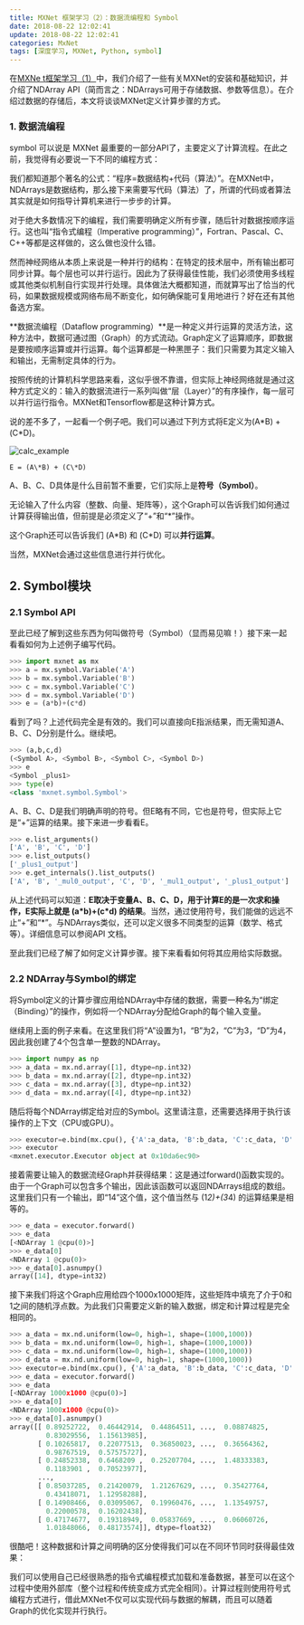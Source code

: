 ```yaml
---
title: MXNet 框架学习（2）：数据流编程和 Symbol
date: 2018-08-22 12:02:41
update: 2018-08-22 12:02:41
categories: MxNet
tags: [深度学习, MXNet, Python, symbol]
---
```


在[MXNe t框架学习（1）](https://murphypei.github.io/blog/2018/08/mxnet-install-ndarray.html)中，我们介绍了一些有关MXNet的安装和基础知识，并介绍了NDArray API（简而言之：NDArrays可用于存储数据、参数等信息）。在介绍过数据的存储后，本文将谈谈MXNet定义计算步骤的方式。

<!--more-->

### 1. 数据流编程

symbol 可以说是 MXNet 最重要的一部分API了，主要定义了计算流程。在此之前，我觉得有必要说一下不同的编程方式：

我们都知道那个著名的公式：“程序=数据结构+代码（算法）”。在MXNet中，NDArrays是数据结构，那么接下来需要写代码（算法）了，所谓的代码或者算法其实就是如何指导计算机来进行一步步的计算。

对于绝大多数情况下的编程，我们需要明确定义所有步骤，随后针对数据按顺序运行。这也叫“指令式编程（Imperative programming）”，Fortran、Pascal、C、C++等都是这样做的，这么做也没什么错。

然而神经网络从本质上来说是一种并行的结构：在特定的技术层中，所有输出都可同步计算。每个层也可以并行运行。因此为了获得最佳性能，我们必须使用多线程或其他类似机制自行实现并行处理。具体做法大概都知道，而就算写出了恰当的代码，如果数据规模或网络布局不断变化，如何确保能可复用地进行？好在还有其他备选方案。

**数据流编程（Dataflow programming）**是一种定义并行运算的灵活方法，这种方法中，数据可通过图（Graph）的方式流动。Graph定义了运算顺序，即数据是要按顺序运算或并行运算。每个运算都是一种黑匣子：我们只需要为其定义输入和输出，无需制定具体的行为。

按照传统的计算机科学思路来看，这似乎很不靠谱，但实际上神经网络就是通过这种方式定义的：输入的数据流进行一系列叫做“层（Layer）”的有序操作，每一层可以并行运行指令。MXNet和Tensorflow都是这种计算方式。

说的差不多了，一起看一个例子吧。我们可以通过下列方式将E定义为(A\*B) + (C\*D)。

![calc_example](/images/posts/dl/calc_example.png)

```
E = (A\*B) + (C\*D)
```

A、B、C、D具体是什么目前暂不重要，它们实际上是**符号（Symbol）**。

无论输入了什么内容（整数、向量、矩阵等），这个Graph可以告诉我们如何通过计算获得输出值，但前提是必须定义了“+”和“*”操作。

这个Graph还可以告诉我们 (A\*B) 和 (C\*D) 可以**并行运算**。

当然，MXNet会通过这些信息进行并行优化。

## 2. Symbol模块

### 2.1 Symbol API

至此已经了解到这些东西为何叫做符号（Symbol）（显而易见嘛！）接下来一起看看如何为上述例子编写代码。
```py
>>> import mxnet as mx
>>> a = mx.symbol.Variable('A')
>>> b = mx.symbol.Variable('B')
>>> c = mx.symbol.Variable('C')
>>> d = mx.symbol.Variable('D')
>>> e = (a*b)+(c*d)
```

看到了吗？上述代码完全是有效的。我们可以直接向E指派结果，而无需知道A、B、C、D分别是什么。继续吧。
```py
>>> (a,b,c,d)
(<Symbol A>, <Symbol B>, <Symbol C>, <Symbol D>)
>>> e
<Symbol _plus1>
>>> type(e)
<class 'mxnet.symbol.Symbol'>
```

A、B、C、D是我们明确声明的符号。但E略有不同，它也是符号，但实际上它是“+”运算的结果。接下来进一步看看E。
```py
>>> e.list_arguments()
['A', 'B', 'C', 'D']
>>> e.list_outputs()
['_plus1_output']
>>> e.get_internals().list_outputs()
['A', 'B', '_mul0_output', 'C', 'D', '_mul1_output', '_plus1_output']
```

从上述代码可以知道：**E取决于变量A、B、C、D，用于计算E的是一次求和操作，E实际上就是 (a\*b)+(c\*d) 的结果**。当然，通过使用符号，我们能做的远远不止“+”和“*”。与NDArrays类似，还可以定义很多不同类型的运算（数学、格式等）。详细信息可以参阅API 文档。

至此我们已经了解了如何定义计算步骤。接下来看看如何将其应用给实际数据。

### 2.2 NDArray与Symbol的绑定

将Symbol定义的计算步骤应用给NDArray中存储的数据，需要一种名为“绑定（Binding）”的操作，例如将一个NDArray分配给Graph的每个输入变量。

继续用上面的例子来看。在这里我们将“A”设置为1，“B”为2，“C”为3，“D”为4，因此我创建了4个包含单一整数的NDArray。
```py
>>> import numpy as np
>>> a_data = mx.nd.array([1], dtype=np.int32)
>>> b_data = mx.nd.array([2], dtype=np.int32)
>>> c_data = mx.nd.array([3], dtype=np.int32)
>>> d_data = mx.nd.array([4], dtype=np.int32)
```

随后将每个NDArray绑定给对应的Symbol。这里请注意，还需要选择用于执行该操作的上下文（CPU或GPU）。
```py
>>> executor=e.bind(mx.cpu(), {'A':a_data, 'B':b_data, 'C':c_data, 'D':d_data})
>>> executor
<mxnet.executor.Executor object at 0x10da6ec90>
```

接着需要让输入的数据流经Graph并获得结果：这是通过forward()函数实现的。由于一个Graph可以包含多个输出，因此该函数可以返回NDArrays组成的数组。这里我们只有一个输出，即“14”这个值，这个值当然与 (1*2)+(3*4) 的运算结果是相等的。

```py
>>> e_data = executor.forward()
>>> e_data
[<NDArray 1 @cpu(0)>]
>>> e_data[0]
<NDArray 1 @cpu(0)>
>>> e_data[0].asnumpy()
array([14], dtype=int32)
```

接下来我们将这个Graph应用给四个1000x1000矩阵，这些矩阵中填充了介于0和1之间的随机浮点数。为此我们只需要定义新的输入数据，绑定和计算过程是完全相同的。
```py
>>> a_data = mx.nd.uniform(low=0, high=1, shape=(1000,1000))
>>> b_data = mx.nd.uniform(low=0, high=1, shape=(1000,1000))
>>> c_data = mx.nd.uniform(low=0, high=1, shape=(1000,1000))
>>> d_data = mx.nd.uniform(low=0, high=1, shape=(1000,1000))
>>> executor=e.bind(mx.cpu(), {'A':a_data, 'B':b_data, 'C':c_data, 'D':d_data})
>>> e_data = executor.forward()
>>> e_data
[<NDArray 1000x1000 @cpu(0)>]
>>> e_data[0]
<NDArray 1000x1000 @cpu(0)>
>>> e_data[0].asnumpy()
array([[ 0.89252722,  0.46442914,  0.44864511, ...,  0.08874825,
         0.83029556,  1.15613985],
       [ 0.10265817,  0.22077513,  0.36850023, ...,  0.36564362,
         0.98767519,  0.57575727],
       [ 0.24852338,  0.6468209 ,  0.25207704, ...,  1.48333383,
         0.1183901 ,  0.70523977],
       ...,
       [ 0.85037285,  0.21420079,  1.21267629, ...,  0.35427764,
         0.43418071,  1.12958288],
       [ 0.14908466,  0.03095067,  0.19960476, ...,  1.13549757,
         0.22000578,  0.16202438],
       [ 0.47174677,  0.19318949,  0.05837669, ...,  0.06060726,
         1.01848066,  0.48173574]], dtype=float32)
```

很酷吧！这种数据和计算之间明确的区分使得我们可以在不同环节同时获得最佳效果：

我们可以使用自己已经很熟悉的指令式编程模式加载和准备数据，甚至可以在这个过程中使用外部库（整个过程和传统变成方式完全相同）。计算过程则使用符号式编程方式进行，借此MXNet不仅可以实现代码与数据的解耦，而且可以随着Graph的优化实现并行执行。